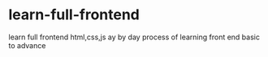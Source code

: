 # learn-full-frontend
learn full frontend
html,css,js ay by day process of learning front end basic to advance
